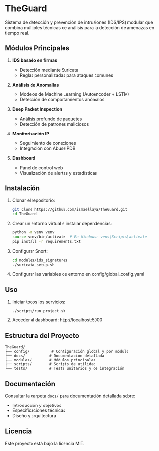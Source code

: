 # TheGuard

Sistema de detección y prevención de intrusiones (IDS/IPS) modular que combina múltiples técnicas de análisis para la detección de amenazas en tiempo real.

## Módulos Principales

1. **IDS basado en firmas** 
   - Detección mediante Suricata
   - Reglas personalizadas para ataques comunes

2. **Análisis de Anomalías** 
   - Modelos de Machine Learning (Autoencoder + LSTM)
   - Detección de comportamientos anómalos

3. **Deep Packet Inspection** 
   - Análisis profundo de paquetes
   - Detección de patrones maliciosos

4. **Monitorización IP** 
   - Seguimiento de conexiones
   - Integración con AbuseIPDB

5. **Dashboard** 
   - Panel de control web
   - Visualización de alertas y estadísticas

## Instalación

1. Clonar el repositorio:
   ```bash
   git clone https://github.com/ismaellaya/TheGuard.git
   cd TheGuard
   ```

2. Crear un entorno virtual e instalar dependencias:
   ```bash
   python -m venv venv
   source venv/bin/activate  # En Windows: venv\Scripts\activate
   pip install -r requirements.txt
   ```

3. Configurar Snort:
   ```bash
   cd modules/ids_signatures
   ./suricata_setup.sh
   ```

4. Configurar las variables de entorno en config/global_config.yaml

## Uso

1. Iniciar todos los servicios:
   ```bash
   ./scripts/run_project.sh
   ```

2. Acceder al dashboard:
   http://localhost:5000

## Estructura del Proyecto

```
TheGuard/
├── config/          # Configuración global y por módulo
├── docs/           # Documentación detallada
├── modules/        # Módulos principales
├── scripts/        # Scripts de utilidad
└── tests/          # Tests unitarios y de integración
```

## Documentación

Consultar la carpeta `docs/` para documentación detallada sobre:
- Introducción y objetivos
- Especificaciones técnicas
- Diseño y arquitectura

## Licencia

Este proyecto está bajo la licencia MIT.
